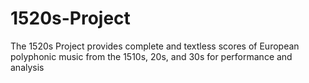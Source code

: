 # 1520s-Project
The 1520s Project provides complete and textless scores of European polyphonic music from the 1510s, 20s, and 30s for performance and analysis
